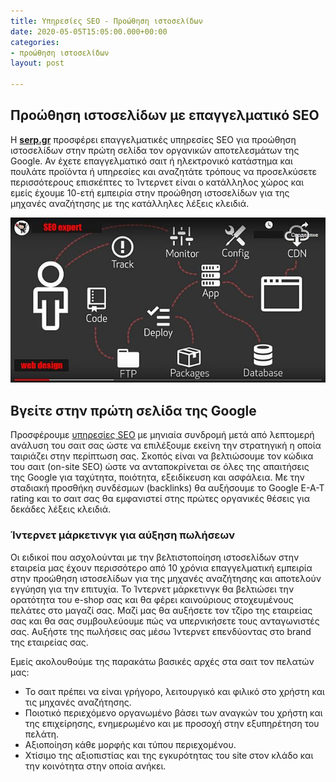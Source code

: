 ```yaml
---
title: Υπηρεσίες SEO - Προώθηση ιστοσελίδων
date: 2020-05-05T15:05:00.000+00:00
categories:
- προώθηση ιστοσελίδων
layout: post

---
```

## Προώθηση ιστοσελίδων με επαγγελματικό SEO

Η [**serp.gr**](https://serp.gr "serp.gr") προσφέρει επαγγελματικές υπηρεσίες SEO για προώθηση ιστοσελίδων στην πρώτη σελίδα τον οργανικών αποτελεσμάτων της Google. Αν έχετε επαγγελματικό σαιτ ή ηλεκτρονικό κατάστημα και πουλάτε προϊόντα ή υπηρεσίες και αναζητάτε τρόπους να προσελκύσετε περισσότερους επισκέπτες το Ίντερνετ είναι ο κατάλληλος χώρος και εμείς έχουμε 10-ετή εμπειρία στην προώθηση ιστοσελίδων για της μηχανές αναζήτησης με της κατάλληλες λέξεις κλειδιά.

![](/uploads/proothisi-istoselidon.jpg)

## Βγείτε στην πρώτη σελίδα της Google

Προσφέρουμε [υπηρεσίες SEO](https://www.problogger.gr/proothisi-istoselidon/ "υπηρεσίες seo") με μηνιαία συνδρομή μετά από λεπτομερή ανάλυση του σαιτ σας ώστε να επιλέξουμε εκείνη την στρατηγική η οποία ταιριάζει στην περίπτωση σας. Σκοπός είναι να βελτιώσουμε τον κώδικα του σαιτ (on-site SEO) ώστε να ανταποκρίνεται σε όλες της απαιτήσεις της Google για ταχύτητα, ποιότητα, εξειδίκευση και ασφάλεια. Με την σταδιακή προσθήκη συνδέσμων (backlinks) θα αυξήσουμε το Google E-A-T rating και το σαιτ σας θα εμφανιστεί στης πρώτες οργανικές θέσεις για δεκάδες λέξεις κλειδιά.

### Ίντερνετ μάρκετινγκ για αύξηση πωλήσεων

Οι ειδικοί που ασχολούνται με την βελτιστοποίηση ιστοσελίδων στην εταιρεία μας έχουν περισσότερο από 10 χρόνια επαγγελματική εμπειρία στην προώθηση ιστοσελίδων για της μηχανές αναζήτησης και αποτελούν εγγύηση για την επιτυχία. Το Ίντερνετ μάρκετινγκ θα βελτιώσει την ορατότητα του e-shop σας και θα φέρει καινούριους στοχευμένους πελάτες στο μαγαζί σας. Μαζί μας θα αυξήσετε τον τζίρο της εταιρείας σας και θα σας συμβουλεύουμε πώς να υπερνικήσετε τους ανταγωνιστές σας. Αυξήστε της πωλήσεις σας μέσω Ίντερνετ επενδύοντας στο brand της εταιρείας σας.

Εμείς ακολουθούμε της παρακάτω βασικές αρχές στα σαιτ τον πελατών μας:

* Το σαιτ πρέπει να είναι γρήγορο, λειτουργικό και φιλικό στο χρήστη και τις μηχανές αναζήτησης.
* Ποιοτικό περιεχόμενο οργανωμένο βάσει των αναγκών του χρήστη και της επιχείρησης, ενημερωμένο και με προσοχή στην εξυπηρέτηση του πελάτη.
* Αξιοποίηση κάθε μορφής και τύπου περιεχομένου.
* Χτίσιμο της αξιοπιστίας και της εγκυρότητας του site στον κλάδο και την κοινότητα στην οποία ανήκει.